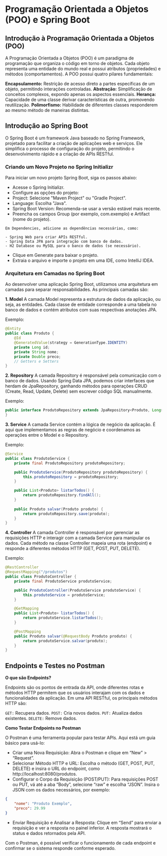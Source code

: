 # Programação Orientada a Objetos (POO) e Spring Boot

## Introdução à Programação Orientada a Objetos (POO)

A Programação Orientada a Objetos (POO) é um paradigma de programação que organiza o código em torno de objetos. Cada objeto representa uma entidade do mundo real e possui atributos (propriedades) e métodos (comportamentos). A POO possui quatro pilares fundamentais:

**Encapsulamento:** Restrição de acesso direto a partes específicas de um objeto, permitindo interações controladas.
**Abstração:** Simplificação de conceitos complexos, expondo apenas os aspectos essenciais.
**Herança:** Capacidade de uma classe derivar características de outra, promovendo reutilização.
**Polimorfismo:** Habilidade de diferentes classes responderem ao mesmo método de maneiras distintas.

## Introdução ao Spring Boot

O Spring Boot é um framework Java baseado no Spring Framework, projetado para facilitar a criação de aplicações web e serviços. Ele simplifica o processo de configuração do projeto, permitindo o desenvolvimento rápido e a criação de APIs RESTful.

### Criando um Novo Projeto no Spring Initializr

Para iniciar um novo projeto Spring Boot, siga os passos abaixo:

+ Acesse o Spring Initializr.
+ Configure as opções do projeto:
+ Project: Selecione "Maven Project" ou "Gradle Project".
+ Language: Escolha "Java".
+ Spring Boot Version: Recomenda-se usar a versão estável mais recente.
+ Preencha os campos Group (por exemplo, com.exemplo) e Artifact (nome do projeto).

`Em Dependencies, adicione as dependências necessárias, como:`

    - Spring Web para criar APIs RESTful.
    - Spring Data JPA para integração com banco de dados.
    - H2 Database ou MySQL para o banco de dados (se necessário).
+ Clique em Generate para baixar o projeto.
+ Extraia o arquivo e importe o projeto em uma IDE, como IntelliJ IDEA.

### Arquitetura em Camadas no Spring Boot

Ao desenvolver uma aplicação Spring Boot, utilizamos uma arquitetura em camadas para separar responsabilidades. As principais camadas são:

**1. Model**
A camada Model representa a estrutura de dados da aplicação, ou seja, as entidades. Cada classe de entidade corresponde a uma tabela no banco de dados e contém atributos com suas respectivas anotações JPA.

Exemplo:

```java
@Entity
public class Produto {
    @Id
    @GeneratedValue(strategy = GenerationType.IDENTITY)
    private Long id;
    private String nome;
    private Double preco;
    // Getters e Setters
}
```

**2. Repository**
A camada Repository é responsável pela comunicação com o banco de dados. Usando Spring Data JPA, podemos criar interfaces que herdam de JpaRepository, ganhando métodos para operações CRUD (Create, Read, Update, Delete) sem escrever código SQL manualmente.

Exemplo:

```java
public interface ProdutoRepository extends JpaRepository<Produto, Long> {
}
```

**3. Service**
A camada Service contém a lógica de negócio da aplicação. É aqui que implementamos as regras de negócio e coordenamos as operações entre o Model e o Repository.

Exemplo:

```java
@Service
public class ProdutoService {
    private final ProdutoRepository produtoRepository;

    public ProdutoService(ProdutoRepository produtoRepository) {
        this.produtoRepository = produtoRepository;
    }

    public List<Produto> listarTodos() {
        return produtoRepository.findAll();
    }
    
    public Produto salvar(Produto produto) {
        return produtoRepository.save(produto);
    }
}
```

**4. Controller**
A camada Controller é responsável por gerenciar as requisições HTTP e interagir com a camada Service para manipular os dados. Cada método na classe Controller mapeia uma rota (endpoint) e responde a diferentes métodos HTTP (GET, POST, PUT, DELETE).

Exemplo:

```java
@RestController
@RequestMapping("/produtos")
public class ProdutoController {
    private final ProdutoService produtoService;

    public ProdutoController(ProdutoService produtoService) {
        this.produtoService = produtoService;
    }

    @GetMapping
    public List<Produto> listarTodos() {
        return produtoService.listarTodos();
    }

    @PostMapping
    public Produto salvar(@RequestBody Produto produto) {
        return produtoService.salvar(produto);
    }
}
```

## Endpoints e Testes no Postman

**O que são Endpoints?**

Endpoints são os pontos de entrada da API, onde diferentes rotas e métodos HTTP permitem que os usuários interajam com os dados e funcionalidades da aplicação. Em uma API RESTful, os principais métodos HTTP são:

`GET:` Recupera dados.
`POST:` Cria novos dados.
`PUT:` Atualiza dados existentes.
`DELETE:` Remove dados.

**Como Testar Endpoints no Postman**

O Postman é uma ferramenta popular para testar APIs. Aqui está um guia básico para usá-lo:

+ Criar uma Nova Requisição: Abra o Postman e clique em “New” > “Request”.
+ Selecionar Método HTTP e URL: Escolha o método (GET, POST, PUT, DELETE) e insira o URL do endpoint, como http://localhost:8080/produtos.
+ Configurar o Corpo da Requisição (POST/PUT): Para requisições POST ou PUT, vá até a aba “Body”, selecione “raw” e escolha “JSON”. Insira o JSON com os dados necessários, por exemplo:

```json
{
    "nome": "Produto Exemplo",
    "preco": 29.99
}
````

+ Enviar Requisição e Analisar a Resposta: Clique em “Send” para enviar a requisição e ver a resposta no painel inferior. A resposta mostrará o status e dados retornados pela API.

Com o Postman, é possível verificar o funcionamento de cada endpoint e confirmar se o sistema responde conforme esperado.

